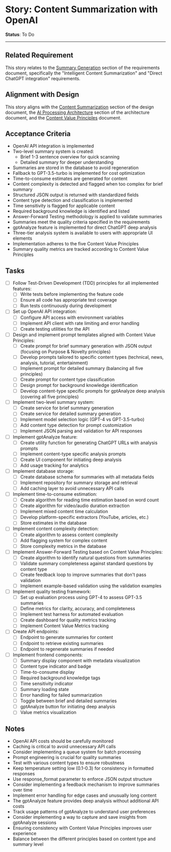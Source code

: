 # Story: Content Summarization with OpenAI

**Status**: To Do

---

## Related Requirement
This story relates to the [Summary Generation](../requirements.md#2-content-organization) section of the requirements document, specifically the "Intelligent Content Summarization" and "Direct ChatGPT integration" requirements.

## Alignment with Design
This story aligns with the [Content Summarization](../design.md#feature-content-summarization) section of the design document, the [AI Processing Architecture](../architecture.md#ai-processing-architecture) section of the architecture document, and the [Content Value Principles](../content-value-principles.md) document.

## Acceptance Criteria
- OpenAI API integration is implemented
- Two-level summary system is created:
  - Brief 1-3 sentence overview for quick scanning
  - Detailed summary for deeper understanding
- Summaries are stored in the database to avoid regeneration
- Fallback to GPT-3.5-turbo is implemented for cost optimization
- Time-to-consume estimates are generated for content
- Content complexity is detected and flagged when too complex for brief summary
- Structured JSON output is returned with standardized fields
- Content type detection and classification is implemented
- Time sensitivity is flagged for applicable content
- Required background knowledge is identified and listed
- Answer-Forward Testing methodology is applied to validate summaries
- Summaries meet the quality criteria specified in the requirements
- gptAnalyze feature is implemented for direct ChatGPT deep analysis
- Three-tier analysis system is available to users with appropriate UI elements
- Implementation adheres to the five Content Value Principles
- Summary quality metrics are tracked according to Content Value Principles

## Tasks
- [ ] Follow Test-Driven Development (TDD) principles for all implemented features:
  - [ ] Write tests before implementing the feature code
  - [ ] Ensure all code has appropriate test coverage
  - [ ] Run tests continuously during development
- [ ] Set up OpenAI API integration:
  - [ ] Configure API access with environment variables
  - [ ] Implement API client with rate limiting and error handling
  - [ ] Create testing utilities for the API
- [ ] Design and implement prompt templates aligned with Content Value Principles:
  - [ ] Create prompt for brief summary generation with JSON output (focusing on Purpose & Novelty principles)
  - [ ] Develop prompts tailored to specific content types (technical, news, analysis, tutorial, entertainment)
  - [ ] Implement prompt for detailed summary (balancing all five principles)
  - [ ] Create prompt for content type classification
  - [ ] Design prompt for background knowledge identification
  - [ ] Develop content-type specific prompts for gptAnalyze deep analysis (covering all five principles)
- [ ] Implement two-level summary system:
  - [ ] Create service for brief summary generation
  - [ ] Create service for detailed summary generation
  - [ ] Implement model selection logic (GPT-4 vs GPT-3.5-turbo)
  - [ ] Add content type detection for prompt customization
  - [ ] Implement JSON parsing and validation for API responses
- [ ] Implement gptAnalyze feature:
  - [ ] Create utility function for generating ChatGPT URLs with analysis prompts
  - [ ] Implement content-type specific analysis prompts
  - [ ] Create UI component for initiating deep analysis
  - [ ] Add usage tracking for analytics
- [ ] Implement database storage:
  - [ ] Create database schema for summaries with all metadata fields
  - [ ] Implement repository for summary storage and retrieval
  - [ ] Add caching layer to avoid unnecessary API calls
- [ ] Implement time-to-consume estimation:
  - [ ] Create algorithm for reading time estimation based on word count
  - [ ] Create algorithm for video/audio duration extraction
  - [ ] Implement mixed content time calculation
  - [ ] Develop platform-specific extractors (YouTube, articles, etc.)
  - [ ] Store estimates in the database
- [ ] Implement content complexity detection:
  - [ ] Create algorithm to assess content complexity
  - [ ] Add flagging system for complex content
  - [ ] Store complexity metrics in the database
- [ ] Implement Answer-Forward Testing based on Content Value Principles:
  - [ ] Create algorithm to identify natural questions from summaries
  - [ ] Validate summary completeness against standard questions by content type
  - [ ] Create feedback loop to improve summaries that don't pass validation
  - [ ] Implement example-based validation using the validation examples
- [ ] Implement quality testing framework:
  - [ ] Set up evaluation process using GPT-4 to assess GPT-3.5 summaries
  - [ ] Define metrics for clarity, accuracy, and completeness
  - [ ] Implement test harness for automated evaluation
  - [ ] Create dashboard for quality metrics tracking
  - [ ] Implement Content Value Metrics tracking
- [ ] Create API endpoints:
  - [ ] Endpoint to generate summaries for content
  - [ ] Endpoint to retrieve existing summaries
  - [ ] Endpoint to regenerate summaries if needed
- [ ] Implement frontend components:
  - [ ] Summary display component with metadata visualization
  - [ ] Content type indicator and badge
  - [ ] Time-to-consume display
  - [ ] Required background knowledge tags
  - [ ] Time sensitivity indicator
  - [ ] Summary loading state
  - [ ] Error handling for failed summarization
  - [ ] Toggle between brief and detailed summaries
  - [ ] gptAnalyze button for initiating deep analysis
  - [ ] Value metrics visualization

## Notes
- OpenAI API costs should be carefully monitored
- Caching is critical to avoid unnecessary API calls
- Consider implementing a queue system for batch processing
- Prompt engineering is crucial for quality summaries
- Test with various content types to ensure robustness
- Keep temperature setting low (0.1-0.3) for consistency in formatted responses
- Use response_format parameter to enforce JSON output structure
- Consider implementing a feedback mechanism to improve summaries over time
- Implement error handling for edge cases and unusually long content
- The gptAnalyze feature provides deep analysis without additional API costs
- Track usage patterns of gptAnalyze to understand user preferences
- Consider implementing a way to capture and save insights from gptAnalyze sessions
- Ensuring consistency with Content Value Principles improves user experience
- Balance between the different principles based on content type and summary level 